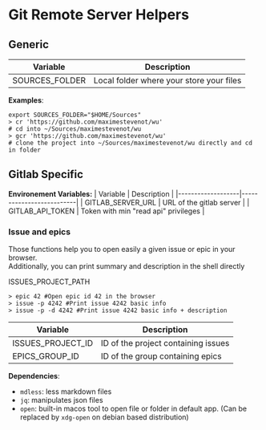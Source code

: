 # Git Remote Server Helpers

## Generic

| Variable          | Description              |
|-------------------|--------------------------|
| SOURCES_FOLDER | Local folder where your store your files |

**Examples**:

```shell
export SOURCES_FOLDER="$HOME/Sources"
> cr 'https://github.com/maximestevenot/wu' 
# cd into ~/Sources/maximestevenot/wu 
> gcr 'https://github.com/maximestevenot/wu' 
# clone the project into ~/Sources/maximestevenot/wu directly and cd in folder
```

## Gitlab Specific

**Environement Variables:**
| Variable          | Description              |
|-------------------|--------------------------|
| GITLAB_SERVER_URL | URL of the gitlab server |
| GITLAB_API_TOKEN | Token with min "read api" privileges |

### Issue and epics

Those functions help you to open easily a given issue or epic in your browser.  
Additionally, you can print summary and description in the shell directly 

ISSUES_PROJECT_PATH


```shell
> epic 42 #Open epic id 42 in the browser
> issue -p 4242 #Print issue 4242 basic info
> issue -p -d 4242 #Print issue 4242 basic info + description
```

| Variable          | Description              |
|-------------------|--------------------------|
| ISSUES_PROJECT_ID | ID of the project containing issues |
| EPICS_GROUP_ID | ID of the group containing epics |


**Dependencies**:

- `mdless`: less markdown files
- `jq`: manipulates json files
- `open`: built-in macos tool to open file or folder in default app. (Can be replaced by `xdg-open` on debian based distribution)